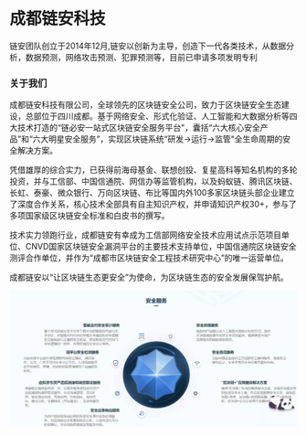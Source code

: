 # 成都链安科技

链安团队创立于2014年12月,链安以创新为主导，创造下一代各类技术，从数据分析，数据预测，网络攻击预测、犯罪预测等，目前已申请多项发明专利

### 关于我们
成都链安科技有限公司，全球领先的区块链安全公司，致力于区块链安全生态建设，总部位于四川成都。基于网络安全、形式化验证、人工智能和大数据分析等四大技术打造的“链必安一站式区块链安全服务平台"，囊括“六大核心安全产品”和“六大明星安全服务”，实现区块链系统“研发→运行→监管"全生命周期的安全解决方案。

凭借雄厚的综合实力，已获得前海母基金、联想创投、复星高科等知名机构的多轮投资，并与工信部、中国信通院、网信办等监管机构，以及蚂蚁链、腾讯区块链、长虹、泰豪、微众银行、万向区块链、布比等国内外100多家区块链头部企业建立了深度合作关系，核心技术全部具有自主知识产权，并申请知识产权30+，参与了多项国家级区块链安全标准和白皮书的撰写。

技术实力领跑行业，成都链安有幸成为工信部网络安全技术应用试点示范项目单位、CNVD国家区块链安全漏洞平台的主要技术支持单位，中国信通院区块链安全测评合作单位，并作为“成都市区块链安全工程技术研究中心”的唯一运营单位。

成都链安以“让区块链生态更安全”为使命，为区块链生态的安全发展保驾护航。

![image-20220720162259029](image-20220720162259029.png)
